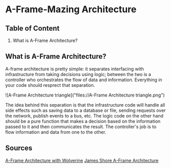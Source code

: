 # A-Frame-Mazing Architecture

## Table of Content

1. What is A-Frame Architecture?

## What is A-Frame Architecture?

A-frame architecture is pretty simple: it separates interfacing with infrastructure from taking decisions using logic; between the two is a controller who orchestrates the flow of data and information. Everything in your code should resprect that separation.

![A-Frame Architecture triangle]("files://A-Frame Architecture triangle.png")

The idea behind this separation is that the infrastructure code will handle all side effects such as saving data to a database or file, sending requests over the network, publish events to a bus, etc. The logic code on the other hand should be a pure function that makes a decision based on the information passed to it and then communicates the result. The controller's job is to flow information and data from one to the other.



## Sources

[A-Frame Architecture with Wolverine](https://jeremydmiller.com/2023/07/19/a-frame-architecture-with-wolverine/)
[James Shore A-Frame Architecture](https://www.jamesshore.com/v2/projects/nullables/testing-without-mocks#a-frame-arch)